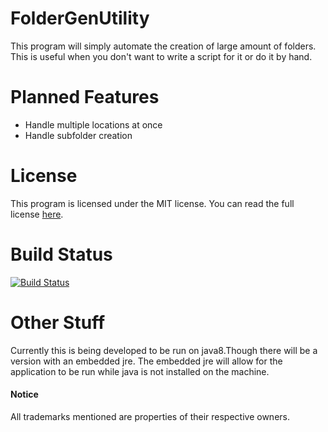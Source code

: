 FolderGenUtility
================

This program will simply automate the creation of large amount of folders. This is useful when you don't want to write a script for it or do it by hand.

Planned Features
===
* Handle multiple locations at once
* Handle subfolder creation


License
===
This program is licensed under the MIT license. You can read the full license [here](https://raw.githubusercontent.com/carharttjimmy/FolderGenUtility/master/LICENSE).

Build Status
===
[![Build Status](https://travis-ci.org/carharttjimmy/FolderGenUtility.svg?branch=master)](https://travis-ci.org/carharttjimmy/FolderGenUtility)

Other Stuff
===
Currently this is being developed to be run on java8.Though there will be a version with an embedded jre. The embedded jre will allow for the application to be run while java is not installed on the machine.

#### Notice
All trademarks mentioned are properties of their respective owners.
